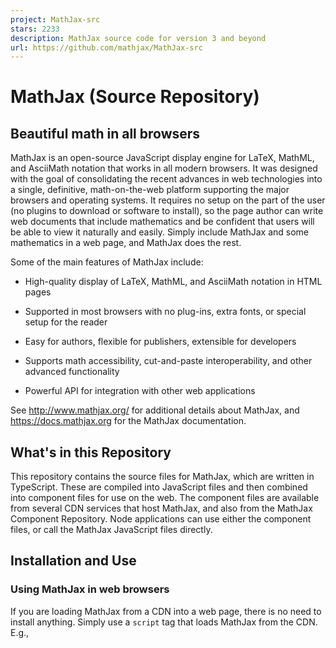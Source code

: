 ```yaml
---
project: MathJax-src
stars: 2233
description: MathJax source code for version 3 and beyond
url: https://github.com/mathjax/MathJax-src
---
```


MathJax (Source Repository)
===========================

Beautiful math in all browsers
------------------------------

MathJax is an open-source JavaScript display engine for LaTeX, MathML, and AsciiMath notation that works in all modern browsers. It was designed with the goal of consolidating the recent advances in web technologies into a single, definitive, math-on-the-web platform supporting the major browsers and operating systems. It requires no setup on the part of the user (no plugins to download or software to install), so the page author can write web documents that include mathematics and be confident that users will be able to view it naturally and easily. Simply include MathJax and some mathematics in a web page, and MathJax does the rest.

Some of the main features of MathJax include:

-   High-quality display of LaTeX, MathML, and AsciiMath notation in HTML pages
    
-   Supported in most browsers with no plug-ins, extra fonts, or special setup for the reader
    
-   Easy for authors, flexible for publishers, extensible for developers
    
-   Supports math accessibility, cut-and-paste interoperability, and other advanced functionality
    
-   Powerful API for integration with other web applications
    

See http://www.mathjax.org/ for additional details about MathJax, and https://docs.mathjax.org for the MathJax documentation.

What's in this Repository
-------------------------

This repository contains the source files for MathJax, which are written in TypeScript. These are compiled into JavaScript files and then combined into component files for use on the web. The component files are available from several CDN services that host MathJax, and also from the MathJax Component Repository. Node applications can use either the component files, or call the MathJax JavaScript files directly.

Installation and Use
--------------------

### Using MathJax in web browsers

If you are loading MathJax from a CDN into a web page, there is no need to install anything. Simply use a `script` tag that loads MathJax from the CDN. E.g.,

<script id\="MathJax-script" async src\="https://cdn.jsdelivr.net/npm/mathjax@3/es5/tex-mml-chtml.js"\></script\>

See the MathJax documentation, the MathJax Web Demos, and the MathJax Component Repository for more information.

### Using MathJax Components in node applications

To use MathJax components in a node application, install the `mathjax` package:

npm install mathjax@3

(we are still making updates to version 2, so you should include `@3` since the latest chronological version may not be version 3).

Then require `mathjax` within your application:

require('mathjax').init({ ... }).then((MathJax) \=> { ... });

where the first `{ ... }` is a MathJax configuration, and the second `{ ... }` is the code to run after MathJax has been loaded. E.g.

require('mathjax').init({
  loader: {load: \['input/tex', 'output/svg'\]}
}).then((MathJax) \=> {
  const svg \= MathJax.tex2svg('\\\\frac{1}{x^2-1}', {display: true});
  console.log(MathJax.startup.adaptor.outerHTML(svg));
}).catch((err) \=> console.log(err.message));

**Note:** this technique is for node-based applications only, not for browser applications. This method sets up an alternative DOM implementation, which you don't need in the browser, and tells MathJax to use node's `require()` command to load external modules. This setup will not work properly in the browser, even if you webpack it or bundle it in other ways.

See the documentation and the MathJax Node Repository for more details.

### Using MathJax modules directly in node applications

You can use the MathJax JavaScript files (as opposed to MathJax components) directly in node applications. This gives you the greatest flexibility, but requires more coding. To use this approach, install the `mathjax-full` package:

```
npm install mathjax-full
```

This will provide the following directories:

```
node_modules/
  mathjax-full/
    ts/                  the MathJax source TypeScript files
    js/                  the compiled JavaScript files
    components/          the component build tools and control files
    es5/                 the packages component files
```

You can use the components and JavaScript files directly in your node applications (see the MathJax node demos for examples).

If you want to work from the GitHub repository directly, then do the following:

git clone https://github.com/mathjax/MathJax-src.git mathjax-src
cd mathjax-src
npm run --silent compile
npm run --silent make-components

in order to compile the JavaScript files from the TypeScript source, and build the component files from the JavaScript files.

Code Contributions
------------------

If you are interested in contributing code to MathJax, please see the documentation for contributors for details on how to do this, and for the policies for making pull requests. In particular, please be careful that you are working from the proper branch in the git repository, or you may be asked to rebase your changes when you make a pull request.

MathJax Community
-----------------

The main MathJax website is http://www.mathjax.org, and it includes announcements and other important information. A MathJax user forum for asking questions and getting assistance is hosted at Google, and the MathJax bug tracker is hosted at GitHub.

Before reporting a bug, please check that it has not already been reported. Also, please use the bug tracker (rather than the help forum) for reporting bugs, and use the user's forum (rather than the bug tracker) for questions about how to use MathJax.

MathJax Resources
-----------------

-   MathJax Documentation
-   MathJax Components
-   MathJax Source Code
-   MathJax Web Examples
-   MathJax Node Examples
-   MathJax Bug Tracker
-   MathJax Users' Group
